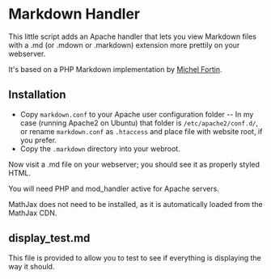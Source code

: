 Markdown Handler
================

This little script adds an Apache handler that lets you view Markdown
files with a .md (or .mdown or .markdown) extension more prettily on your webserver.

It's based on a PHP Markdown implementation by [Michel
Fortin](http://www.michelf.com/).


Installation
------------

* Copy `markdown.conf` to your Apache user configuration folder -- In my case (running Apache2 on Ubuntu) that folder is `/etc/apache2/conf.d/`, or  rename `markdown.conf` as `.htaccess` and place file with website root, if you prefer.
* Copy the `.markdown` directory into your webroot.

Now visit a .md file on your webserver; you should see it as properly
styled HTML.

You will need PHP and mod_handler active for Apache servers.

MathJax does not need to be installed, as it is automatically loaded
from the MathJax CDN.

display_test.md
---------------
This file is provided to allow you to test to see if everything is displaying
the way it should.
